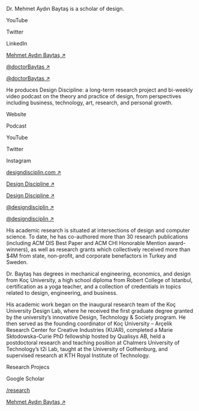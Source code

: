 <div class="row mb-3">
<div class="col-md-6" markdown="1">

<p markdown='1'>
Dr. Mehmet Aydın Baytaş is a scholar of design.
</p>

</div><!-- col -->
</div><!-- .row -->


<div class="row mb-5">
<div class="col-sm-6 col-md-3" markdown="1">
  
YouTube

Twitter

LinkedIn

</div><!-- col -->
<div class="col-sm-6 col-md-3" markdown="1">
  
[Mehmet Aydın Baytaş ↗](http://youtube.com/mbaytas)

[@doctorBaytas ↗](http://twitter.com/doctorBaytas)

[@doctorBaytas ↗](https://www.linkedin.com/in/doctorbaytas)

</div><!-- col -->
</div><!-- .row -->




<div class="row mb-3">
<div class="col-md-6" markdown="1">

He produces Design Discipline: a long-term research project and bi-weekly video podcast on the theory and practice of design, from perspectives including business, technology, art, research, and personal growth.

</div><!-- col -->
</div><!-- .row -->


<div class="row mb-5">
<div class="col-sm-6 col-md-3" markdown="1">
  
Website

Podcast

YouTube

Twitter

Instagram

</div><!-- col -->
<div class="col-sm-6 col-md-3" markdown="1">
  
[designdisciplin.com ↗](http://designdisciplin.com)

[Design Discipline ↗](http://podcast.designdisciplin.com)

[Design Discipline ↗](https://www.youtube.com/channel/UCtXM3JdnERaNOiFKaHZJL_w)

[@designdisciplin ↗](http://twitter.com/designdisciplin)

[@designdisciplin ↗](http://instagram.com/designdisciplin.com)

</div><!-- col -->
</div><!-- .row -->




<div class="row mb-3">
<div class="col-md-6" markdown="1">

His academic research is situated at intersections of design and computer science. To date, he has co-authored more than 30 research publications (including ACM DIS Best Paper and ACM CHI Honorable Mention award-winners), as well as research grants which collectively received more than $4M from state, non-profit, and corporate benefactors in Turkey and Sweden. 

Dr. Baytaş has degrees in mechanical engineering, economics, and design from Koç University, a high school diploma from Robert College of Istanbul, certification as a yoga teacher, and a collection of credentials in topics related to design, engineering, and business.

His academic work began on the inaugural research team of the Koç University Design Lab, where he received the first graduate degree granted by the university’s innovative Design, Technology & Society program. He then served as the founding coordinator of Koç University – Arçelik Research Center for Creative Industries (KUAR), completed a Marie Skłodowska-Curie PhD fellowship hosted by Qualisys AB, held a postdoctoral research and teaching position at Chalmers University of Technology’s t2i Lab, taught at the University of Gothenburg, and supervised research at KTH Royal Institute of Technology.
  
</div><!-- col -->
</div><!-- row -->

<div class="row mb-5">
<div class="col-sm-6 col-md-3" markdown="1">

Research Projecs

Google Scholar

</div><!-- col -->
<div class="col-sm-6 col-md-3" markdown="1">

[/research](/research/)

[Mehmet Aydın Baytaş ↗](https://scholar.google.com/citations?user=2ZPGfGYAAAAJ)
 

</div><!-- col -->
</div><!-- .row -->
